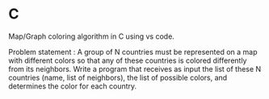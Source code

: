 # C

Map/Graph coloring algorithm in C using vs code. 

Problem statement : A group of N countries must be represented on a map with different colors so that any of these countries is colored differently from its neighbors. Write a program that receives as input the list of these N countries (name, list of neighbors), the list of possible colors, and determines the color for each country.
